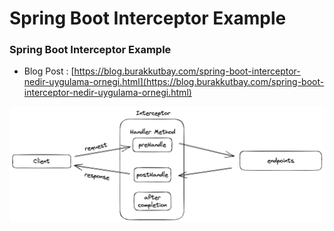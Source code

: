 # Spring Boot Interceptor Example

### Spring Boot Interceptor Example

* Blog Post :  [https://blog.burakkutbay.com/spring-boot-interceptor-nedir-uygulama-ornegi.html](https://blog.burakkutbay.com/spring-boot-interceptor-nedir-uygulama-ornegi.html)

![Spring Boot Interceptor Example](SpringBootInterceptorUygulamaKullanımÖrneği.png)
